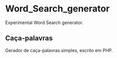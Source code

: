 # Word_Search_generator

Experimental Word Search generator.

## Caça-palavras

Gerador de caça-palavras simples, escrito em PHP.